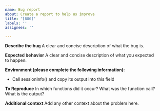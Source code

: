 ```yaml
---
name: Bug report
about: Create a report to help us improve
title: "[BUG]"
labels: ''
assignees: ''

---
```


**Describe the bug**
A clear and concise description of what the bug is.

**Expected behavior**
A clear and concise description of what you expected to happen.

**Environment (please complete the following information):**
 - Call sessionInfo() and copy its output into this field
 
**To Reproduce**
In which functions did it occur?
What was the function call?
What is the output?

**Additional context**
Add any other context about the problem here.
